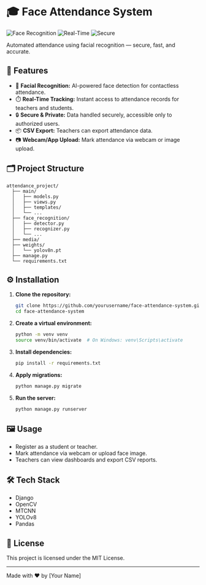 # 🎓 Face Attendance System

![Face Recognition](https://cdn-icons-png.flaticon.com/512/4727/4727425.png) ![Real-Time](https://cdn-icons-png.flaticon.com/512/3135/3135715.png) ![Secure](https://cdn-icons-png.flaticon.com/512/3062/3062634.png)

Automated attendance using facial recognition — secure, fast, and accurate.

## 🚀 Features

- 🤖 **Facial Recognition:** AI-powered face detection for contactless attendance.
- ⏱️ **Real-Time Tracking:** Instant access to attendance records for teachers and students.
- 🔒 **Secure & Private:** Data handled securely, accessible only to authorized users.
- 📦 **CSV Export:** Teachers can export attendance data.
- 📷 **Webcam/App Upload:** Mark attendance via webcam or image upload.

## 🗂️ Project Structure

```
attendance_project/
  ├── main/
  │   ├── models.py
  │   ├── views.py
  │   ├── templates/
  │   └── ...
  ├── face_recognition/
  │   ├── detector.py
  │   ├── recognizer.py
  │   └── ...
  ├── media/
  ├── weights/
  │   └── yolov8n.pt
  ├── manage.py
  └── requirements.txt
```

## ⚙️ Installation

1. **Clone the repository:**
   ```sh
   git clone https://github.com/yourusername/face-attendance-system.git
   cd face-attendance-system
   ```

2. **Create a virtual environment:**
   ```sh
   python -m venv venv
   source venv/bin/activate  # On Windows: venv\Scripts\activate
   ```

3. **Install dependencies:**
   ```sh
   pip install -r requirements.txt
   ```

4. **Apply migrations:**
   ```sh
   python manage.py migrate
   ```

5. **Run the server:**
   ```sh
   python manage.py runserver
   ```

## 🖼️ Usage

- Register as a student or teacher.
- Mark attendance via webcam or upload face image.
- Teachers can view dashboards and export CSV reports.

## 🛠️ Tech Stack

- Django
- OpenCV
- MTCNN
- YOLOv8
- Pandas

## 📄 License

This project is licensed under the MIT License.

---

Made with ❤️ by [Your Name]